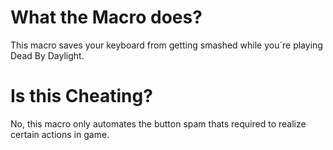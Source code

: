 # What the Macro does?
This macro saves your keyboard from getting smashed while you´re playing Dead By Daylight.

# Is this Cheating?
No, this macro only automates the button spam thats required to realize certain actions in game.

